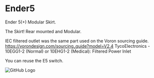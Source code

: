 # Ender5
Ender 5(+) Modular Skirt.

The Skirt!  Rear mounted and Modular.  

IEC filtered outlet was the same part used on the Voron sourcing guide.  https://vorondesign.com/sourcing_guide?model=V2.4 	TycoElectronics - 10EGG1-2 (Normal) or 10EHG1-2 (Medical): Filtered Power Inlet

You can reuse the E5 switch.


![GitHub Logo](/images/Skirt%20Render_Bom_RevB.png)
